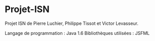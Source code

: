 Projet-ISN
==========

Projet ISN de Pierre Luchier, Philippe Tissot et Victor Levasseur.

Langage de programmation : Java 1.6
Bibliothèques utilisées : JSFML
